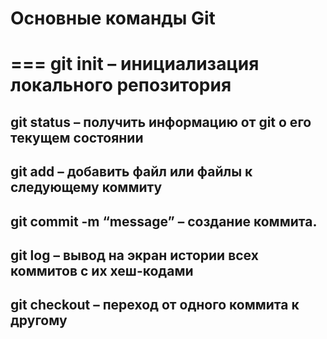 # Основные команды Git
===
**git init** – инициализация локального репозитория
===
**git status** – получить информацию от git о его текущем состоянии
---
**git add** – добавить файл или файлы к следующему коммиту
---
**git commit** -m “message” – создание коммита.
---
**git log** – вывод на экран истории всех коммитов с их хеш-кодами
---
**git checkout** – переход от одного коммита к другому
---